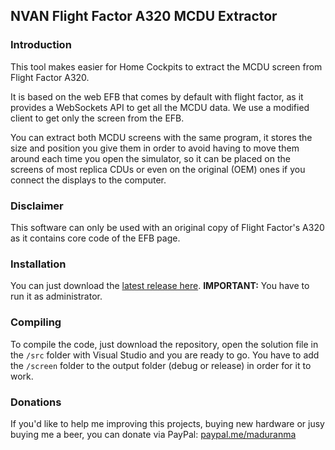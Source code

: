 NVAN Flight Factor A320 MCDU Extractor
--------------------------------------

### Introduction
This tool makes easier for Home Cockpits to extract the MCDU screen from Flight Factor A320.

It is based on the web EFB that comes by default with flight factor, as it provides a WebSockets API to get
all the MCDU data. We use a modified client to get only the screen from the EFB.

You can extract both MCDU screens with the same program, it stores the size and position you give them in order
to avoid having to move them around each time you open the simulator, so it can be placed on the screens of most
replica CDUs or even on the original (OEM) ones if you connect the displays to the computer.

### Disclaimer
This software can only be used with an original copy of Flight Factor's A320 as it contains core code of the
EFB page.

### Installation
You can just download the [latest release here](https://github.com/nvan/flight-factor-a320-mcdu-extractor/releases).
**IMPORTANT:** You have to run it as administrator.

### Compiling
To compile the code, just download the repository, open the solution file in the `/src` folder with Visual Studio
and you are ready to go.
You have to add the `/screen` folder to the output folder (debug or release) in order for it to work.

### Donations
If you'd like to help me improving this projects, buying new hardware or jusy buying me a beer, you can donate via PayPal: [paypal.me/maduranma](https://www.paypal.com/paypalme/maduranma)